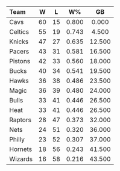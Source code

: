 | Team                             |  W  |  L  |  W%   |   GB   |
|:---------------------------------|:---:|:---:|:-----:|:------:|
| [](/r/clevelandcavs) Cavs        | 60  | 15  | 0.800 | 0.000  |
| [](/r/bostonceltics) Celtics     | 55  | 19  | 0.743 | 4.500  |
| [](/r/nyknicks) Knicks           | 47  | 27  | 0.635 | 12.500 |
| [](/r/pacers) Pacers             | 43  | 31  | 0.581 | 16.500 |
| [](/r/detroitpistons) Pistons    | 42  | 33  | 0.560 | 18.000 |
| [](/r/mkebucks) Bucks            | 40  | 34  | 0.541 | 19.500 |
| [](/r/atlantahawks) Hawks        | 36  | 38  | 0.486 | 23.500 |
| [](/r/orlandomagic) Magic        | 36  | 39  | 0.480 | 24.000 |
| [](/r/chicagobulls) Bulls        | 33  | 41  | 0.446 | 26.500 |
| [](/r/heat) Heat                 | 33  | 41  | 0.446 | 26.500 |
| [](/r/torontoraptors) Raptors    | 28  | 47  | 0.373 | 32.000 |
| [](/r/gonets) Nets               | 24  | 51  | 0.320 | 36.000 |
| [](/r/sixers) Philly             | 23  | 52  | 0.307 | 37.000 |
| [](/r/charlottehornets) Hornets  | 18  | 56  | 0.243 | 41.500 |
| [](/r/washingtonwizards) Wizards | 16  | 58  | 0.216 | 43.500 |